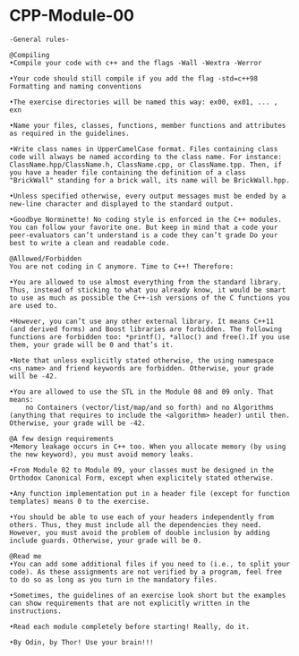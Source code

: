 # CPP-Module-00
	-General rules-
	
	@Compiling
	•Compile your code with c++ and the flags -Wall -Wextra -Werror

	•Your code should still compile if you add the flag -std=c++98 Formatting and naming conventions

	•The exercise directories will be named this way: ex00, ex01, ... , exn

	•Name your files, classes, functions, member functions and attributes as required in the guidelines.

	•Write class names in UpperCamelCase format. Files containing class code will always be named according to the class name. For instance:
	ClassName.hpp/ClassName.h, ClassName.cpp, or ClassName.tpp. Then, if you have a header file containing the definition of a class "BrickWall" standing for a brick wall, its name will be BrickWall.hpp.

	•Unless specified otherwise, every output messages must be ended by a new-line character and displayed to the standard output.

	•Goodbye Norminette! No coding style is enforced in the C++ modules. You can follow your favorite one. But keep in mind that a code your peer-evaluators can’t understand is a code they can’t grade Do your best to write a clean and readable code.

	@Allowed/Forbidden
	You are not coding in C anymore. Time to C++! Therefore:

	•You are allowed to use almost everything from the standard library. Thus, instead of sticking to what you already know, it would be smart to use as much as possible the C++-ish versions of the C functions you are used to.

	•However, you can’t use any other external library. It means C++11 (and derived forms) and Boost libraries are forbidden. The following functions are forbidden too: *printf(), *alloc() and free().If you use them, your grade will be 0 and that’s it.

	•Note that unless explicitly stated otherwise, the using namespace <ns_name> and friend keywords are forbidden. Otherwise, your grade will be -42.

	•You are allowed to use the STL in the Module 08 and 09 only. That means:
		no Containers (vector/list/map/and so forth) and no Algorithms (anything that requires to include the <algorithm> header) until then. Otherwise, your grade will be -42.
	
	@A few design requirements
	•Memory leakage occurs in C++ too. When you allocate memory (by using the new keyword), you must avoid memory leaks.
	
	•From Module 02 to Module 09, your classes must be designed in the Orthodox Canonical Form, except when explicitely stated otherwise.

	•Any function implementation put in a header file (except for function templates) means 0 to the exercise.

	•You should be able to use each of your headers independently from others. Thus, they must include all the dependencies they need. However, you must avoid the problem of double inclusion by adding include guards. Otherwise, your grade will be 0.

	@Read me
	•You can add some additional files if you need to (i.e., to split your code). As these assignments are not verified by a program, feel free to do so as long as you turn in the mandatory files.

	•Sometimes, the guidelines of an exercise look short but the examples can show requirements that are not explicitly written in the instructions.

	•Read each module completely before starting! Really, do it.

	•By Odin, by Thor! Use your brain!!!